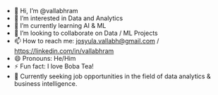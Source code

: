 - 👋 Hi, I’m @vallabhram
- 👀 I’m interested in Data and Analytics
- 🌱 I’m currently learning AI &  ML
- 💞️ I’m looking to collaborate on Data / ML Projects
- 📫 How to reach me: josyula.vallabh@gmail.com /  https://linkedin.com/in/vallabhram
- 😄 Pronouns: He/Him
- ⚡ Fun fact: I love Boba Tea!
- 💼 Currently seeking job opportunities in the field of data analytics & business intelligence. 

<!---
vallabhram/vallabhram is a ✨ special ✨ repository because its `README.md` (this file) appears on your GitHub profile.
You can click the Preview link to take a look at your changes.
--->
